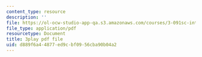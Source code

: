 ```yaml
---
content_type: resource
description: ''
file: https://ol-ocw-studio-app-qa.s3.amazonaws.com/courses/3-091sc-introduction-to-solid-state-chemistry-fall-2010/d889f6a44877ed9cbf0956cba90b04a2_h1dWUja7_5A.pdf
file_type: application/pdf
resourcetype: Document
title: 3play pdf file
uid: d889f6a4-4877-ed9c-bf09-56cba90b04a2
---
```

